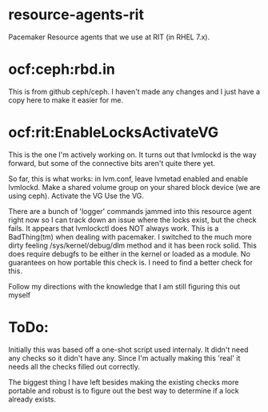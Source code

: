 # resource-agents-rit
Pacemaker Resource agents that we use at RIT (in RHEL 7.x).   

# ocf:ceph:rbd.in 
This is from github ceph/ceph.  I haven't made any changes and I just have 
a copy here to make it easier for me.

# ocf:rit:EnableLocksActivateVG
This is the one I'm actively working on.  It turns out that lvmlockd is the 
way forward, but some of the connective bits aren't quite there yet.

So far, this is what works: 
in lvm.conf, leave lvmetad enabled and enable lvmlockd.
Make a shared volume group on your shared block device (we are using ceph).
Activate the VG
Use the VG.

There are a bunch of 'logger' commands jammed into this resource agent right now
so I can track down an issue where the locks exist, but the check fails.  It
appears that lvmlockctl does NOT always work.  This is a BadThing(tm) when
dealing with pacemaker.  I switched to the much more dirty feeling
/sys/kernel/debug/dlm method and it has been rock solid.  This does require
debugfs to be either in the kernel or loaded as a module.  No guarantees
on how portable this check is.  I need to find a better check for this.

Follow my directions with the knowledge that I am still figuring this out myself

# ToDo:
Initially this was based off a one-shot script used internaly.  It didn't need 
any checks so it didn't have any.  Since I'm actually making this 'real' it 
needs all the checks filled out correctly.

The biggest thing I have left besides making the existing checks more portable
and robust is to figure out the best way to determine if a lock already exists.

